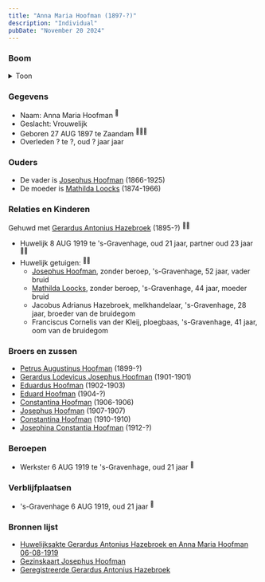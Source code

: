 ```yaml
---
title: "Anna Maria Hoofman (1897-?)"
description: "Individual"
pubDate: "November 20 2024"
---
```


### Boom
<details><summary>Toon</summary>

![test](https://www.plantuml.com/plantuml/svg/ZPDDRzf048Rl-oj6oI4d98njm0YHG0IqKVCXDUcX5pIs9tZbzIxQMOf8n7_lEfWIHMdBRJKxi_FC-yvUiKFhrfKIN4gzGeiLf9YLIslMEhysobXm5ZNxAz9E538doAJD5EtFLAtS5YggKhAy3x4ZIyPjLoJUlPefP8PN0G0JOtEoZuNCIatCms65Kez648gT41VmyDQAnRxYxCOmhOermnTZdYlKPu0CNzljTYS6E9-6itWsyU--FajI-Gw6WnJJxI8rpYaQZA0JmVXf3a6_suMvHLnltgLokLPgWJfVPDOmfyRpr3KTk7cwWo3nBIwuvSj-aIvmIHwmeRf5LqYL8tmp9Ylv01KaaOUQJQRXDFmNL0pVfmyUgXVviRGZBPdf1B1-0-Q7-GlOSB2XF9TwMQSdS7V_mxT9kc-0CwzQDu9p9PU5sv9IPkCXTw9HizLgCaGpoJ7GLFg0l-gqGt5eDzOQuHQjn8_--2puO-q9alGQdv8U_4G_ELR_r-CIBkkTQLZcPD7cVbF6sXajwvN15qgjeV885PsoD640zzUFDSp71JWHwHCp-llvaY0vUX5_waMjt47wM3JKnu2u8ftxB_iR)
</details>

### Gegevens
- Naam: Anna Maria Hoofman <sup><a href="../s00344/" style="text-decoration:none" title="Huwelijksakte Gerardus Antonius Hazebroek en Anna Maria Hoofman 06-08-1919">:link:</a></sup>
- Geslacht: Vrouwelijk
- Geboren 27 AUG 1897 te Zaandam <sup><a href="../s00344/" style="text-decoration:none" title="Huwelijksakte Gerardus Antonius Hazebroek en Anna Maria Hoofman 06-08-1919">:link:</a><a href="../s00350/" style="text-decoration:none" title="Gezinskaart Josephus Hoofman">:link:</a><a href="../s00354/" style="text-decoration:none" title="Geregistreerde Gerardus Antonius Hazebroek">:link:</a></sup>
- Overleden ? te ?, oud ? jaar jaar 

### Ouders
- De vader is [Josephus Hoofman](../i00025/) (1866-1925)
- De moeder is [Mathilda Loocks](../i00194/) (1874-1966)

### Relaties en Kinderen

Gehuwd met [Gerardus Antonius Hazebroek](../i00204/) (1895-?) <sup><a href="../s00344/" style="text-decoration:none" title="Huwelijksakte Gerardus Antonius Hazebroek en Anna Maria Hoofman 06-08-1919">:link:</a><a href="../s00350/" style="text-decoration:none" title="Gezinskaart Josephus Hoofman">:link:</a></sup>
- Huwelijk 8 AUG 1919 te 's-Gravenhage, oud 21 jaar, partner oud 23 jaar <sup><a href="../s00344/" style="text-decoration:none" title="Huwelijksakte Gerardus Antonius Hazebroek en Anna Maria Hoofman 06-08-1919">:link:</a><a href="../s00350/" style="text-decoration:none" title="Gezinskaart Josephus Hoofman">:link:</a></sup>
- Huwelijk getuigen:  <sup><a href="../s00344/" style="text-decoration:none" title="Huwelijksakte Gerardus Antonius Hazebroek en Anna Maria Hoofman 06-08-1919">:link:</a><a href="../s00350/" style="text-decoration:none" title="Gezinskaart Josephus Hoofman">:link:</a></sup>
  - [Josephus Hoofman](../i00025/), zonder beroep, \'s-Gravenhage, 52 jaar, vader bruid
  - [Mathilda Loocks](../i00194/), zonder beroep, \'s-Gravenhage, 44 jaar, moeder bruid
  - Jacobus Adrianus Hazebroek, melkhandelaar, \'s-Gravenhage, 28 jaar, broeder van de bruidegom
  - Franciscus Cornelis van der Kleij, ploegbaas, \'s-Gravenhage, 41 jaar, oom van de bruidegom

### Broers en zussen
- [Petrus Augustinus Hoofman](../i00195/) (1899-?)
- [Gerardus Lodevicus Josephus Hoofman](../i00196/) (1901-1901)
- [Eduardus Hoofman](../i00197/) (1902-1903)
- [Eduard Hoofman](../i00198/) (1904-?)
- [Constantina Hoofman](../i00199/) (1906-1906)
- [Josephus Hoofman](../i00200/) (1907-1907)
- [Constantina Hoofman](../i00201/) (1910-1910)
- [Josephina Constantia Hoofman](../i00202/) (1912-?)

### Beroepen
- Werkster 6 AUG 1919 te 's-Gravenhage, oud 21 jaar <sup><a href="../s00344/" style="text-decoration:none" title="Huwelijksakte Gerardus Antonius Hazebroek en Anna Maria Hoofman 06-08-1919">:link:</a></sup>

### Verblijfplaatsen
- 's-Gravenhage  6 AUG 1919, oud 21 jaar  <sup><a href="../s00344/" style="text-decoration:none" title="Huwelijksakte Gerardus Antonius Hazebroek en Anna Maria Hoofman 06-08-1919">:link:</a></sup>

### Bronnen lijst
- [Huwelijksakte Gerardus Antonius Hazebroek en Anna Maria Hoofman 06-08-1919](../s00344/)
- [Gezinskaart Josephus Hoofman](../s00350/)
- [Geregistreerde Gerardus Antonius Hazebroek](../s00354/)